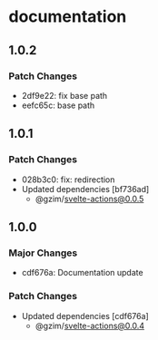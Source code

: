 # documentation

## 1.0.2

### Patch Changes

- 2df9e22: fix base path
- eefc65c: base path

## 1.0.1

### Patch Changes

- 028b3c0: fix: redirection
- Updated dependencies [bf736ad]
  - @gzim/svelte-actions@0.0.5

## 1.0.0

### Major Changes

- cdf676a: Documentation update

### Patch Changes

- Updated dependencies [cdf676a]
  - @gzim/svelte-actions@0.0.4
